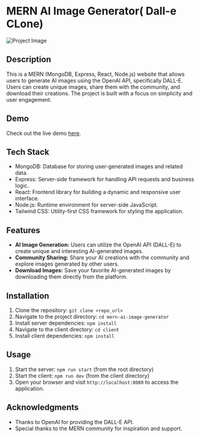 
# MERN AI Image Generator( Dall-e CLone)

![Project Image](<add_image_url_here>)


## Description

This is a MERN (MongoDB, Express, React, Node.js) website that allows users to generate AI images using the OpenAI API, specifically DALL-E. Users can create unique images, share them with the community, and download their creations. The project is built with a focus on simplicity and user engagement.

## Demo

Check out the live demo [here](<add_live_demo_url_here>).

## Tech Stack

- MongoDB: Database for storing user-generated images and related data.
- Express: Server-side framework for handling API requests and business logic.
- React: Frontend library for building a dynamic and responsive user interface.
- Node.js: Runtime environment for server-side JavaScript.
- Tailwind CSS: Utility-first CSS framework for styling the application.

## Features

- **AI Image Generation:** Users can utilize the OpenAI API (DALL-E) to create unique and interesting AI-generated images.
- **Community Sharing:** Share your AI creations with the community and explore images generated by other users.
- **Download Images:** Save your favorite AI-generated images by downloading them directly from the platform.

## Installation

1. Clone the repository: `git clone <repo_url>`
2. Navigate to the project directory: `cd mern-ai-image-generator`
3. Install server dependencies: `npm install`
4. Navigate to the client directory: `cd client`
5. Install client dependencies: `npm install`

## Usage

1. Start the server: `npm run start` (from the root directory)
2. Start the client: `npm run dev` (from the client directory)
3. Open your browser and visit `http://localhost:8080` to access the application.


## Acknowledgments

- Thanks to OpenAI for providing the DALL-E API.
- Special thanks to the MERN community for inspiration and support.


